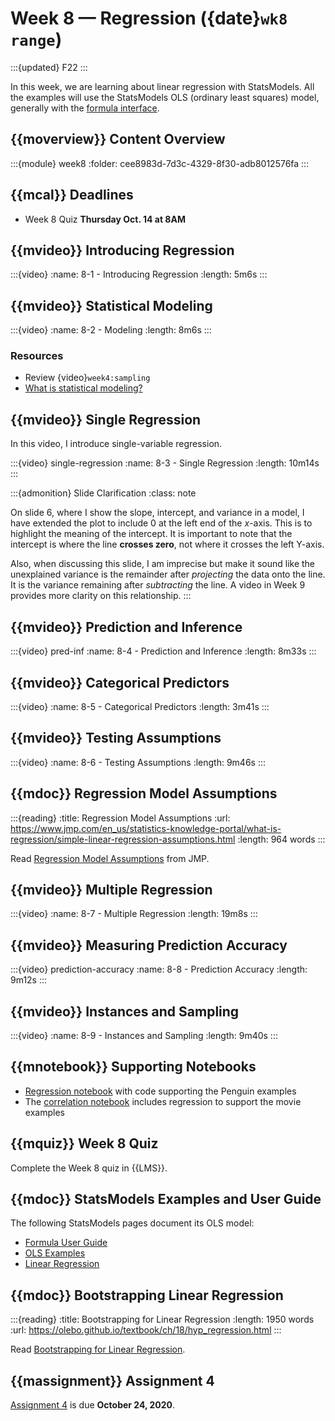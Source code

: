 # Week 8 — Regression ({date}`wk8 range`)

:::{updated} F22
:::

In this week, we are learning about linear regression with StatsModels.
All the examples will use the StatsModels OLS (ordinary least squares) model, generally with the
[formula interface](https://www.statsmodels.org/stable/generated/statsmodels.formula.api.ols.html#statsmodels.formula.api.ols).

## {{moverview}} Content Overview

:::{module} week8
:folder: cee8983d-7d3c-4329-8f30-adb8012576fa
:::

## {{mcal}} Deadlines

- Week 8 Quiz **Thursday Oct. 14 at 8AM**

## {{mvideo}} Introducing Regression

:::{video}
:name: 8-1 - Introducing Regression
:length: 5m6s
:::

## {{mvideo}} Statistical Modeling

:::{video}
:name: 8-2 - Modeling
:length: 8m6s
:::

### Resources

- Review {video}`week4:sampling`
- [What is statistical modeling?](https://help.xlstat.com/s/article/what-is-statistical-modeling?language=en_US)

## {{mvideo}} Single Regression

In this video, I introduce single-variable regression.

:::{video} single-regression
:name: 8-3 - Single Regression
:length: 10m14s
:::

:::{admonition} Slide Clarification
:class: note

On slide 6, where I show the slope, intercept, and variance in a model, I have extended the plot to include 0 at the left end of the *x*-axis.
This is to highlight the meaning of the intercept. It is important to note that the intercept is where the line **crosses zero**, not where it crosses the left Y-axis.

Also, when discussing this slide, I am imprecise but make it sound like the unexplained variance is the remainder after *projecting* the data onto the line.
It is the variance remaining after *subtracting* the line.
A video in Week 9 provides more clarity on this relationship.
:::

## {{mvideo}} Prediction and Inference

:::{video} pred-inf
:name: 8-4 - Prediction and Inference
:length: 8m33s
:::

## {{mvideo}} Categorical Predictors

:::{video}
:name: 8-5 - Categorical Predictors
:length: 3m41s
:::

## {{mvideo}} Testing Assumptions

:::{video}
:name: 8-6 - Testing Assumptions
:length: 9m46s
:::

## {{mdoc}} Regression Model Assumptions

:::{reading}
:title: Regression Model Assumptions
:url: https://www.jmp.com/en_us/statistics-knowledge-portal/what-is-regression/simple-linear-regression-assumptions.html
:length: 964 words
:::

Read [Regression Model Assumptions](https://www.jmp.com/en_us/statistics-knowledge-portal/what-is-regression/simple-linear-regression-assumptions.html) from JMP.

## {{mvideo}} Multiple Regression

:::{video}
:name: 8-7 - Multiple Regression
:length: 19m8s
:::

## {{mvideo}} Measuring Prediction Accuracy

:::{video} prediction-accuracy
:name: 8-8 - Prediction Accuracy
:length: 9m12s
:::

## {{mvideo}} Instances and Sampling

:::{video}
:name: 8-9 - Instances and Sampling
:length: 9m40s
:::

## {{mnotebook}} Supporting Notebooks

- [Regression notebook](../../resources/tutorials/Regressions.ipynb) with code supporting the Penguin examples
- The [correlation notebook](../../resources/tutorials/Correlation.ipynb) includes regression to support the movie examples

## {{mquiz}} Week 8 Quiz

Complete the Week 8 quiz in {{LMS}}.

## {{mdoc}} StatsModels Examples and User Guide

The following StatsModels pages document its OLS model:

- [Formula User Guide](https://www.statsmodels.org/stable/example_formulas.html)
- [OLS Examples](https://www.statsmodels.org/stable/examples/notebooks/generated/ols.html)
- [Linear Regression](https://www.statsmodels.org/stable/regression.html)

## {{mdoc}} Bootstrapping Linear Regression

:::{reading}
:title: Bootstrapping for Linear Regression
:length: 1950 words
:url: https://olebo.github.io/textbook/ch/18/hyp_regression.html
:::

Read [Bootstrapping for Linear Regression](https://olebo.github.io/textbook/ch/18/hyp_regression.html).

## {{massignment}} Assignment 4

[Assignment 4](../../assignments/A4/index.md) is due **October 24, 2020**.
